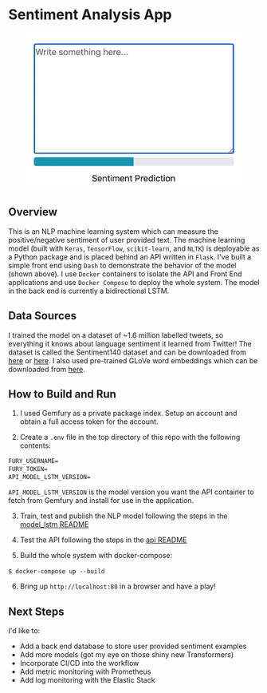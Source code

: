 # Sentiment Analysis App

<p align="center"><img src="./resources/demo.gif" width="450"></p>

## Overview

This is an NLP machine learning system which can measure the positive/negative sentiment of user provided text. The machine learning model (built with `Keras`, `TensorFlow`, `scikit-learn`, and `NLTK`) is deployable as a Python package and is placed behind an API written in `Flask`. I've built a simple front end using `Dash` to demonstrate the behavior of the model (shown above). I use `Docker` containers to isolate the API and Front End applications and use `Docker Compose` to deploy the whole system. The model in the back end is currently a bidirectional LSTM.

## Data Sources

I trained the model on a dataset of ~1.6 million labelled tweets, so everything it knows about language sentiment it learned from Twitter! The dataset is called the Sentiment140 dataset and can be downloaded from [here](https://www.kaggle.com/kazanova/sentiment140) or [here](http://help.sentiment140.com/). I also used pre-trained GLoVe word embeddings which can be downloaded from [here](https://nlp.stanford.edu/projects/glove/).

## How to Build and Run

1. I used Gemfury as a private package index. Setup an account and obtain a full access token for the account.

2. Create a `.env` file in the top directory of this repo with the following contents:
```
FURY_USERNAME=
FURY_TOKEN=
API_MODEL_LSTM_VERSION=
```
`API_MODEL_LSTM_VERSION` is the model version you want the API container to fetch from Gemfury and install for use in the application.

3. Train, test and publish the NLP model following the steps in the [model_lstm README](./model_lstm/README.md)

4. Test the API following the steps in the [api README](./api/README.md)

5. Build the whole system with docker-compose:

`$ docker-compose up --build`

6. Bring up `http://localhost:80` in a browser and have a play!

## Next Steps
I'd like to:
- Add a back end database to store user provided sentiment examples
- Add more models (got my eye on those shiny new Transformers)
- Incorporate CI/CD into the workflow
- Add metric monitoring with Prometheus
- Add log monitoring with the Elastic Stack
